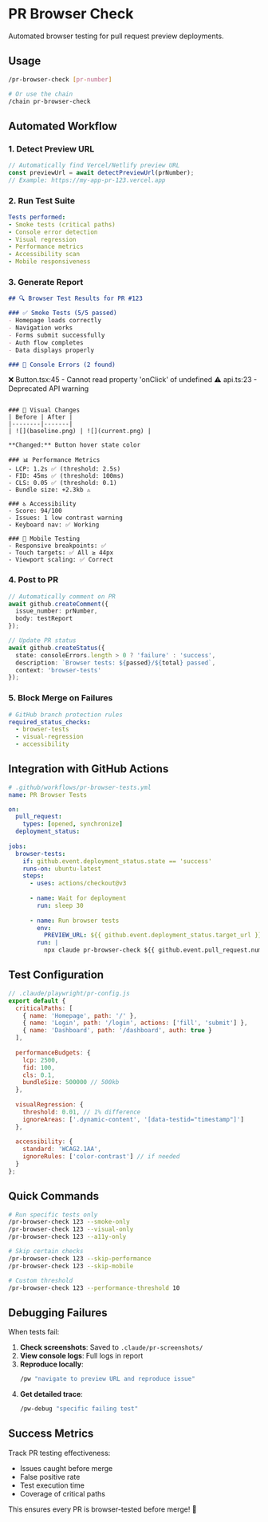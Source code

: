 # PR Browser Check

Automated browser testing for pull request preview deployments.

## Usage
```bash
/pr-browser-check [pr-number]

# Or use the chain
/chain pr-browser-check
```

## Automated Workflow

### 1. Detect Preview URL
```javascript
// Automatically find Vercel/Netlify preview URL
const previewUrl = await detectPreviewUrl(prNumber);
// Example: https://my-app-pr-123.vercel.app
```

### 2. Run Test Suite
```yaml
Tests performed:
- Smoke tests (critical paths)
- Console error detection
- Visual regression
- Performance metrics
- Accessibility scan
- Mobile responsiveness
```

### 3. Generate Report
```markdown
## 🔍 Browser Test Results for PR #123

### ✅ Smoke Tests (5/5 passed)
- Homepage loads correctly
- Navigation works
- Forms submit successfully
- Auth flow completes
- Data displays properly

### 🚨 Console Errors (2 found)
```
❌ Button.tsx:45 - Cannot read property 'onClick' of undefined
⚠️ api.ts:23 - Deprecated API warning
```

### 📸 Visual Changes
| Before | After |
|--------|-------|
| ![](baseline.png) | ![](current.png) |

**Changed:** Button hover state color

### 📊 Performance Metrics
- LCP: 1.2s ✅ (threshold: 2.5s)
- FID: 45ms ✅ (threshold: 100ms)  
- CLS: 0.05 ✅ (threshold: 0.1)
- Bundle size: +2.3kb ⚠️

### ♿ Accessibility
- Score: 94/100
- Issues: 1 low contrast warning
- Keyboard nav: ✅ Working

### 📱 Mobile Testing
- Responsive breakpoints: ✅
- Touch targets: ✅ All ≥ 44px
- Viewport scaling: ✅ Correct
```

### 4. Post to PR
```typescript
// Automatically comment on PR
await github.createComment({
  issue_number: prNumber,
  body: testReport
});

// Update PR status
await github.createStatus({
  state: consoleErrors.length > 0 ? 'failure' : 'success',
  description: `Browser tests: ${passed}/${total} passed`,
  context: 'browser-tests'
});
```

### 5. Block Merge on Failures
```yaml
# GitHub branch protection rules
required_status_checks:
  - browser-tests
  - visual-regression
  - accessibility
```

## Integration with GitHub Actions

```yaml
# .github/workflows/pr-browser-tests.yml
name: PR Browser Tests

on:
  pull_request:
    types: [opened, synchronize]
  deployment_status:
    
jobs:
  browser-tests:
    if: github.event.deployment_status.state == 'success'
    runs-on: ubuntu-latest
    steps:
      - uses: actions/checkout@v3
      
      - name: Wait for deployment
        run: sleep 30
        
      - name: Run browser tests
        env:
          PREVIEW_URL: ${{ github.event.deployment_status.target_url }}
        run: |
          npx claude pr-browser-check ${{ github.event.pull_request.number }}
```

## Test Configuration

```javascript
// .claude/playwright/pr-config.js
export default {
  criticalPaths: [
    { name: 'Homepage', path: '/' },
    { name: 'Login', path: '/login', actions: ['fill', 'submit'] },
    { name: 'Dashboard', path: '/dashboard', auth: true }
  ],
  
  performanceBudgets: {
    lcp: 2500,
    fid: 100,
    cls: 0.1,
    bundleSize: 500000 // 500kb
  },
  
  visualRegression: {
    threshold: 0.01, // 1% difference
    ignoreAreas: ['.dynamic-content', '[data-testid="timestamp"]']
  },
  
  accessibility: {
    standard: 'WCAG2.1AA',
    ignoreRules: ['color-contrast'] // if needed
  }
};
```

## Quick Commands

```bash
# Run specific tests only
/pr-browser-check 123 --smoke-only
/pr-browser-check 123 --visual-only
/pr-browser-check 123 --a11y-only

# Skip certain checks
/pr-browser-check 123 --skip-performance
/pr-browser-check 123 --skip-mobile

# Custom threshold
/pr-browser-check 123 --performance-threshold 10
```

## Debugging Failures

When tests fail:

1. **Check screenshots**: Saved to `.claude/pr-screenshots/`
2. **View console logs**: Full logs in report
3. **Reproduce locally**: 
   ```bash
   /pw "navigate to preview URL and reproduce issue"
   ```
4. **Get detailed trace**:
   ```bash
   /pw-debug "specific failing test"
   ```

## Success Metrics

Track PR testing effectiveness:
- Issues caught before merge
- False positive rate
- Test execution time
- Coverage of critical paths

This ensures every PR is browser-tested before merge! 🚀
